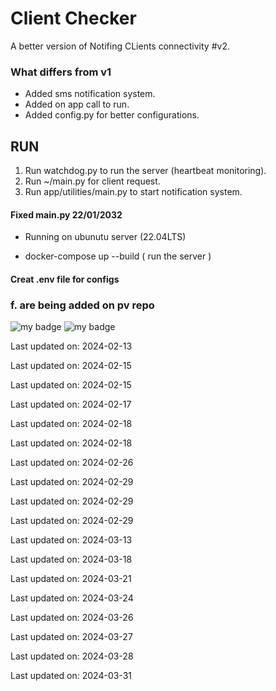 # Client Checker

A better version of Notifing CLients connectivity #v2.

### What differs from v1

- Added sms notification system.
- Added on app call to run.
- Added config.py for better configurations. 

## RUN

1. Run watchdog.py to run the server (heartbeat monitoring).
2. Run ~/main.py for client request.
3. Run app/utilities/main.py to start notification system.

#### Fixed main.py 22/01/2032

+ Running on ubunutu server (22.04LTS)

* docker-compose up --build ( run the server )

#### Creat .env file for configs
### f. are being added on pv repo

![my badge](https://img.shields.io/static/v1?label=github&message=clientchecker&color=green)
![my badge](https://img.shields.io/static/v1?label=python&message=3.11&color=yellow)



Last updated on: 2024-02-13

Last updated on: 2024-02-15

Last updated on: 2024-02-15

Last updated on: 2024-02-17

Last updated on: 2024-02-18

Last updated on: 2024-02-18

Last updated on: 2024-02-26

Last updated on: 2024-02-29

Last updated on: 2024-02-29

Last updated on: 2024-02-29

Last updated on: 2024-03-13

Last updated on: 2024-03-18

Last updated on: 2024-03-21

Last updated on: 2024-03-24

Last updated on: 2024-03-26

Last updated on: 2024-03-27

Last updated on: 2024-03-28

Last updated on: 2024-03-31